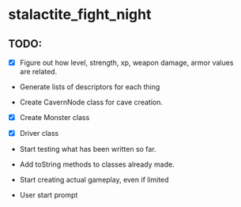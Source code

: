 # stalactite_fight_night  
  
## TODO:  
  
- [x] Figure out how level, strength, xp, weapon damage, armor values  
are related.  
  
- Generate lists of descriptors for each thing  
  
- Create CavernNode class for cave creation.  
  
- [x] Create Monster class

- [x] Driver class  
  
- Start testing what has been written so far.

- Add toString methods to classes already made.  

- Start creating actual gameplay, even if limited  
  
- User start prompt
